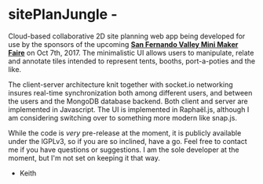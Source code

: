 # sitePlanJungle - 

Cloud-based collaborative 2D site planning web app being developed for use by the sponsors of the upcoming 
[__San Fernando Valley Mini Maker Faire__](https://www.makerfaire.la/) on Oct 7th, 2017.  The minimalistic 
UI allows users to manipulate, relate and annotate tiles intended to represent tents, booths, port-a-poties 
and the like.  

The client-server architecture knit together with socket.io networking insures real-time synchronization both 
among different users, and between the users and the MongoDB database backend.  Both client and server are 
implemented in Javascript.  The UI is implemented in Raphaël.js, although I am considering switching 
over to something more modern like snap.js.

While the code is *very* pre-release at the moment, it is publicly available under the lGPLv3, so if you are
so inclined, have a go.  Feel free to contact me if you have questions or suggestions.  I am the sole 
developer at the moment, but I'm not set on keeping it that way.

- Keith

